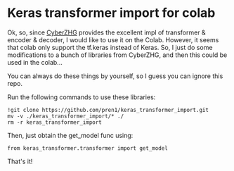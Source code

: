 # Keras transformer import for colab

Ok, so, since [CyberZHG](https://github.com/CyberZHG) provides the excellent impl of transformer & encoder & decoder, I would like to use it on the Colab. However, it seems that colab only support the tf.keras instead of Keras. So, I just do some modifications to a bunch of libraries from CyberZHG, and then this could be used in the colab...

You can always do these things by yourself, so I guess you can ignore this repo.

Run the following commands to use these libraries:

```
!git clone https://github.com/pren1/keras_transformer_import.git
mv -v ./keras_transformer_import/* ./
rm -r keras_transformer_import
```

Then, just obtain the get_model func using:

```
from keras_transformer.transformer import get_model
```

That's it!
